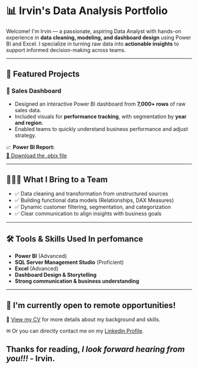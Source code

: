 # 📊 Irvin's Data Analysis Portfolio

Welcome! I'm Irvin — a passionate, aspiring Data Analyst with hands-on experience in **data cleaning, modeling, and dashboard design** using Power BI and Excel. I specialize in turning raw data into **actionable insights** to support informed decision-making across teams.

---

## 💼 Featured Projects

### 🔹 Sales Dashboard
- Designed an interactive Power BI dashboard from **7,000+ rows** of raw sales data.
- Included visuals for **performance tracking**, with segmentation by **year and region**.
- Enabled teams to quickly understand business performance and adjust strategy.

📈 **Power BI Report:**  
[🔗 Download the .pbix file](https://github.com/Irvyandl/Report-Portafolio/blob/c1ade7570ebead550cec6012dcca2558d9eef2c4/SalesReportBI.pbix?raw=true)

---

## 👨🏻‍💻 What I Bring to a Team

- ✅ Data cleaning and transformation from unstructured sources  
- ✅ Building functional data models (Relationships, DAX Measures)  
- ✅ Dynamic customer filtering, segmentation, and categorization  
- ✅ Clear communication to align insights with business goals  

---

## 🛠️ Tools & Skills Used In perfomance

- **Power BI** (Advanced)  
- **SQL Server Management Studio** (Proficient)  
- **Excel** (Advanced)  
- **Dashboard Design & Storytelling**  
- **Strong communication & business understanding**  

---

## 💌 I'm currently open to **remote opportunities**!

📄 [View my CV](https://drive.google.com/file/d/1-lRf-QMuqrXj3DZDdTwrcuqyEFWO02vE/view?usp=drive_link) for more details about my background and skills.

✉ Or you can directly contact me on my [Linkedin Profile](http://www.linkedin.com/in/irvin-prado-6961b1363).
## Thanks for reading, *I look forward hearing from you!!!* - Irvin.
